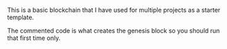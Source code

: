 This is a basic blockchain that I have used for multiple projects as a starter template.

The commented code is what creates the genesis block so you should run that first time only.
